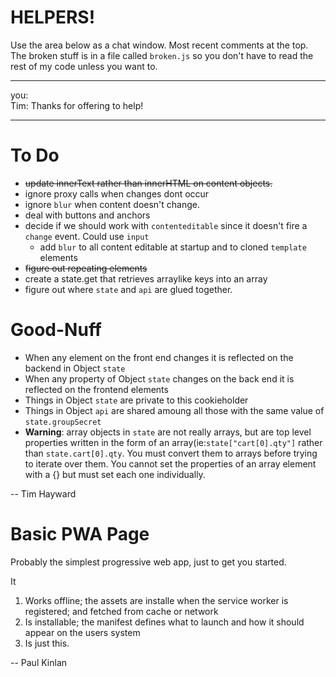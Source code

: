# HELPERS!
Use the area below as a chat window. Most recent comments at the top.
The broken stuff is in a file called `broken.js` so you don't have to read
the rest of my code unless you want to.

--------------------------------------------------------------------

you:  
Tim: Thanks for offering to help!  

---------------------------------------------------------------------



# To Do
- ~~update innerText rather than innerHTML on content objects.~~
- ignore proxy calls when changes dont occur
- ignore `blur` when content doesn't change.
- deal with buttons and anchors
- decide if we should work with `contenteditable` since it doesn't fire a `change` event. Could use `input`
  - add `blur` to all content editable at startup and to cloned `template` elements
- ~~figure out repeating elements~~
- create a state.get that retrieves arraylike keys into an array
- figure out where `state` and `api` are glued together.


# Good-Nuff

- When any element on the front end changes it is reflected on the backend in Object `state`
- When any property of Object `state` changes on the back end it is reflected on the frontend elements
- Things in Object `state` are private to this cookieholder
- Things in Object `api` are shared amoung all those with the same value of `state.groupSecret`
- **Warning**: array objects in `state` are not really arrays, but are top level properties written 
in the form of an array(ie:`state["cart[0].qty"]` rather than `state.cart[0].qty`. You must convert them to arrays 
before trying to iterate over them. You cannot set the properties of an array element with a {} but must 
set each one individually.

-- Tim Hayward

# Basic PWA Page

Probably the simplest progressive web app, just to get you started.

It

1. Works offline; the assets are installe when the service worker is registered; and fetched from cache or network
2. Is installable; the manifest defines what to launch and how it should appear on the users system
3. Is just this.

-- Paul Kinlan
